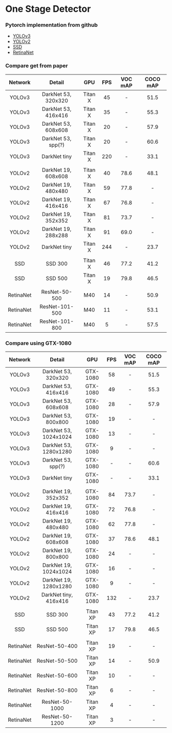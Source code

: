 # One Stage Detector


### Pytorch implementation from github

- [YOLOv3](https://github.com/eriklindernoren/PyTorch-YOLOv3.git)
- [YOLOv2](https://github.com/marvis/pytorch-yolo2.git)
- [SSD](https://github.com/qfgaohao/pytorch-ssd.git)
- [RetinaNet](https://github.com/kuangliu/pytorch-retinanet.git)


### Compare get from paper

| Network | Detail  | GPU   | FPS    | VOC mAP  | COCO mAP |
| :-----: | :----:  | :---: | :---:  | :------: | :------: |
| YOLOv3 | DarkNet 53, 320x320  |  Titan X   | 45 | - | 51.5 |
| YOLOv3 | DarkNet 53, 416x416  |  Titan X   | 35 | - | 55.3 |
| YOLOv3 | DarkNet 53, 608x608  |  Titan X   | 20 | - | 57.9 |
| YOLOv3 | DarkNet 53, spp(?)  |  Titan X   | 20 | - | 60.6 |
| YOLOv3 | DarkNet tiny  |  Titan X   | 220 | - | 33.1 |
|  |  |  |  |  |
| YOLOv2 | DarkNet 19, 608x608  |  Titan X | 40  | 78.6 | 48.1 |
| YOLOv2 | DarkNet 19, 480x480  |  Titan X | 59  |  77.8 | - |
| YOLOv2 | DarkNet 19, 416x416  |  Titan X | 67  | 76.8 | - |
| YOLOv2 | DarkNet 19, 352x352  |  Titan X | 81  | 73.7 | - |
| YOLOv2 | DarkNet 19, 288x288  |  Titan X | 91  | 69.0 | - |
| YOLOv2 | DarkNet tiny  |  Titan X | 244 | - | 23.7 |
|  |  |  |  |  |
| SSD | SSD 300  |  Titan X   | 46 | 77.2 | 41.2 |
| SSD | SSD 500  |  Titan X   | 19 | 79.8 | 46.5 |
|  |  |  |  |  |
| RetinaNet | ResNet-50-500  |  M40   | 14 | - | 50.9 |
| RetinaNet | ResNet-101-500  |  M40   | 11 | - | 53.1 |
| RetinaNet | ResNet-101-800  |  M40   | 5 | - | 57.5 |


### Compare using GTX-1080

| Network | Detail  | GPU   | FPS    | VOC mAP  | COCO mAP |
| :-----: | :----:  | :---: | :---:  | :------: | :------: |
| YOLOv3 | DarkNet 53, 320x320  |  GTX-1080   | 58 | - | 51.5 |
| YOLOv3 | DarkNet 53, 416x416  |  GTX-1080   | 49 | - | 55.3 |
| YOLOv3 | DarkNet 53, 608x608  |  GTX-1080   | 28 | - | 57.9 |
| YOLOv3 | DarkNet 53, 800x800  |  GTX-1080   | 19 | - | - |
| YOLOv3 | DarkNet 53, 1024x1024  |  GTX-1080   | 13 | - | - |
| YOLOv3 | DarkNet 53, 1280x1280  |  GTX-1080   | 9 | - | - |
| YOLOv3 | DarkNet 53, spp(?)  |  GTX-1080   | - | - | 60.6 |
| YOLOv3 | DarkNet tiny  |  GTX-1080   | - | - | 33.1 |
|  |  |  |  |  |
| YOLOv2 | DarkNet 19, 352x352  |  GTX-1080 | 84  | 73.7 | - |
| YOLOv2 | DarkNet 19, 416x416  |  GTX-1080 | 72  | 76.8 | - |
| YOLOv2 | DarkNet 19, 480x480  |  GTX-1080 | 62  |  77.8 | - |
| YOLOv2 | DarkNet 19, 608x608  |  GTX-1080 | 37  | 78.6 | 48.1 |
| YOLOv2 | DarkNet 19, 800x800  |  GTX-1080 | 24  | - | - |
| YOLOv2 | DarkNet 19, 1024x1024  |  GTX-1080 | 16  | - | - |
| YOLOv2 | DarkNet 19, 1280x1280  |  GTX-1080 | 9  | - | - |
| YOLOv2 | DarkNet tiny, 416x416  |  GTX-1080 | 132 | - | 23.7 |
|  |  |  |  |  |
| SSD | SSD 300  |  Titan XP | 43 | 77.2 | 41.2 |
| SSD | SSD 500  |  Titan XP | 17 | 79.8 | 46.5 |
|  |  |  |  |  |
| RetinaNet | ResNet-50-400  |  Titan XP   | 19 | - | - |
| RetinaNet | ResNet-50-500  |  Titan XP   | 14 | - | 50.9 |
| RetinaNet | ResNet-50-600  |  Titan XP   | 10 | - | - |
| RetinaNet | ResNet-50-800  |  Titan XP   | 6 | - | - |
| RetinaNet | ResNet-50-1000  |  Titan XP   | 4 | - | - |
| RetinaNet | ResNet-50-1200  |  Titan XP   | 3 | - | - |
